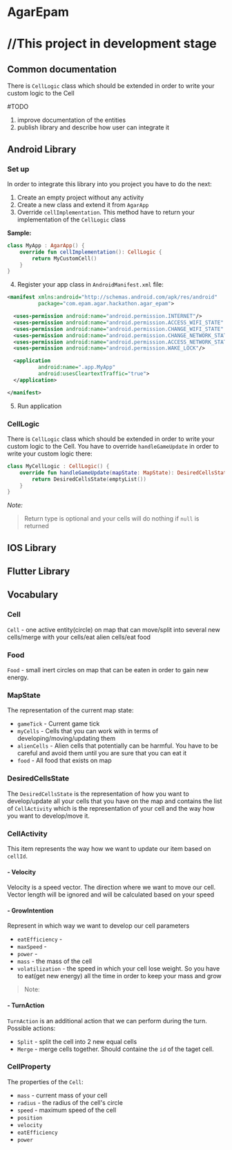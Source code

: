 # AgarEpam

# //This project in development stage

## Common documentation

There is `CellLogic` class which should be extended in order to write your custom logic to the Cell

#TODO
1. improve documentation of the entities
2. publish library and describe how user can integrate it 

## Android Library

### Set up

In order to integrate this library into you project you have to do the next:

1. Create an empty project without any activity
2. Create a new class and extend it from `AgarApp`
3. Override `cellImplementation`. This method have to return your implementation of the `CellLogic` class

**Sample:**

```kotlin
class MyApp : AgarApp() {
    override fun cellImplementation(): CellLogic {
        return MyCustomCell()
    }
}
```
4. Register your app class in `AndroidManifest.xml` file:
```xml
<manifest xmlns:android="http://schemas.android.com/apk/res/android"
          package="com.epam.agar.hackathon.agar_epam">

  <uses-permission android:name="android.permission.INTERNET"/>
  <uses-permission android:name="android.permission.ACCESS_WIFI_STATE" />
  <uses-permission android:name="android.permission.CHANGE_WIFI_STATE" />
  <uses-permission android:name="android.permission.CHANGE_NETWORK_STATE" />
  <uses-permission android:name="android.permission.ACCESS_NETWORK_STATE" />
  <uses-permission android:name="android.permission.WAKE_LOCK"/>

  <application
          android:name=".app.MyApp"
          android:usesCleartextTraffic="true">
  </application>

</manifest>

```
5. Run application

### CellLogic

There is `CellLogic` class which should be extended in order to write your custom logic to the Cell. You have to
override `handleGameUpdate` in order to write your custom logic there:

```kotlin
class MyCellLogic : CellLogic() {
    override fun handleGameUpdate(mapState: MapState): DesiredCellsState? {
        return DesiredCellsState(emptyList())
    }
}
```

_Note:_
> Return type is optional and your cells will do nothing if `null` is returned

## IOS Library

## Flutter Library

## Vocabulary

### Cell

`Cell` - one active entity(circle) on map that can move/split into several new cells/merge with your cells/eat alien
cells/eat food

### Food

`Food` - small inert circles on map that can be eaten in order to gain new energy.

### MapState
The representation of the current map state:
- `gameTick` - Current game tick
- `myCells` - Cells that you can work with in terms of developing/moving/updating them
- `alienCells` - Alien cells that potentially can be harmful. You have to be careful and avoid them until you are sure that you can eat it
- `food` - All food that exists on map

### DesiredCellsState
The `DesiredCellsState` is the representation of how you want to develop/update all your cells that you have on the map
and contains the list of `CellActivity` which is the representation of your cell and the way how you want to
develop/move it.

### CellActivity
This item represents the way how we want to update our item based on `cellId`.

#### - Velocity
Velocity is a speed vector. The direction where we want to move our cell. Vector length will be ignored and will be
calculated based on your speed

#### - GrowIntention
Represent in which way we want to develop our cell parameters

- `eatEfficiency` -
- `maxSpeed` -
- `power` -
- `mass` - the mass of the cell
- `volatilization` - the speed in which your cell lose weight. So you have to eat(get new energy) all the time in order
  to keep your mass and grow

> Note:

#### - TurnAction
`TurnAction` is an additional action that we can perform during the turn. Possible actions:

- `Split` - split the cell into 2 new equal cells
- `Merge` - merge cells together. Should containe the `id` of the taget cell.

### CellProperty
The properties of the `Cell`:
- `mass` - current mass of your cell
- `radius` - the radius of the cell's circle
- `speed` - maximum speed of the cell
- `position`
- `velocity`
- `eatEfficiency`
- `power`

